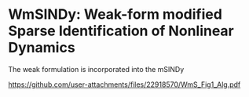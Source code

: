 # WmSINDy: Weak-form modified Sparse Identification of Nonlinear Dynamics

The weak formulation is incorporated into the mSINDy

https://github.com/user-attachments/files/22918570/WmS_Fig1_Alg.pdf
